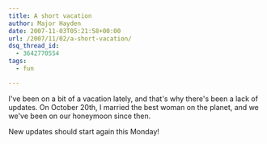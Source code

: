 ```yaml
---
title: A short vacation
author: Major Hayden
date: 2007-11-03T05:21:58+00:00
url: /2007/11/02/a-short-vacation/
dsq_thread_id:
  - 3642770554
tags:
  - fun

---
```

I've been on a bit of a vacation lately, and that's why there's been a lack of updates. On October 20th, I married the best woman on the planet, and we we've been on our honeymoon since then.

New updates should start again this Monday!
